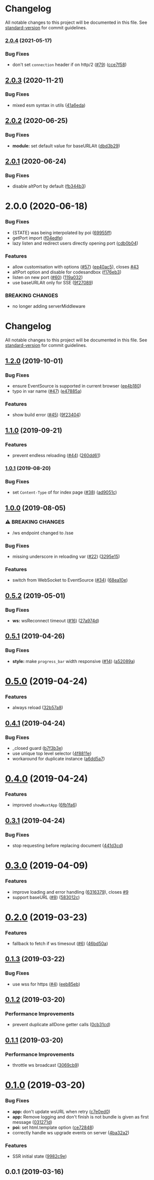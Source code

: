 # Changelog

All notable changes to this project will be documented in this file. See [standard-version](https://github.com/conventional-changelog/standard-version) for commit guidelines.

### [2.0.4](https://github.com/nuxt/loading-screen/compare/v2.0.3...v2.0.4) (2021-05-17)


### Bug Fixes

* don't set `connection` header if on http/2 ([#79](https://github.com/nuxt/loading-screen/issues/79)) ([cce7f58](https://github.com/nuxt/loading-screen/commit/cce7f5839c91f63aa949ac08c74972932f0f2a3d))

## [2.0.3](https://github.com/nuxt/loading-screen/compare/@nuxt/loading-screen@2.0.2...@nuxt/loading-screen@2.0.3) (2020-11-21)


### Bug Fixes

* mixed esm syntax in utils ([41a6eda](https://github.com/nuxt/loading-screen/commit/41a6edabec305b745d79a3d94fc46ad3a4c1ead1))





## [2.0.2](https://github.com/nuxt/loading-screen/compare/@nuxt/loading-screen@2.0.1...@nuxt/loading-screen@2.0.2) (2020-06-25)


### Bug Fixes

* **module:** set default value for baseURLAlt ([dbd3b29](https://github.com/nuxt/loading-screen/commit/dbd3b29327bf0b856f8364e4a060e4d0f26d38b3))





## [2.0.1](https://github.com/nuxt/loading-screen/compare/@nuxt/loading-screen@2.0.0...@nuxt/loading-screen@2.0.1) (2020-06-24)


### Bug Fixes

* disable altPort by default ([fb344b3](https://github.com/nuxt/loading-screen/commit/fb344b374b7722d998b7bb19ae05428c29ef7a8d))





# 2.0.0 (2020-06-18)


### Bug Fixes

* {STATE} was being interpolated by poi ([69955ff](https://github.com/nuxt/loading-screen/commit/69955ff334fcc25229ab2ad16825e54c52f69a34))
* getPort import ([f04edfe](https://github.com/nuxt/loading-screen/commit/f04edfe413f1c4e2ccb306c727a1c7d0a5a81f1a))
* lazy listen and redirect users directly opening port ([cdb0b04](https://github.com/nuxt/loading-screen/commit/cdb0b042ed069f95aaddcac5af07fe9ea48b5e18))


### Features

* allow customisation with options ([#57](https://github.com/nuxt/loading-screen/issues/57)) ([ee40ac5](https://github.com/nuxt/loading-screen/commit/ee40ac52e5f69c3fbfb5515fcf92975bd6b3a30e)), closes [#43](https://github.com/nuxt/loading-screen/issues/43)
* altPort option and disable for codesandbox ([f176eb3](https://github.com/nuxt/loading-screen/commit/f176eb3abe9cb05711cf75951c9293dce633ae2c))
* listen on new port ([#60](https://github.com/nuxt/loading-screen/issues/60)) ([119a032](https://github.com/nuxt/loading-screen/commit/119a032cc3d3ac17e540aabd093a61d46b9dae81))
* use baseURLAlt only for SSE ([9f27089](https://github.com/nuxt/loading-screen/commit/9f27089933b2cee45d246987393faefe78be71fb))


### BREAKING CHANGES

* no longer adding serverMiddleware





# Changelog

All notable changes to this project will be documented in this file. See [standard-version](https://github.com/conventional-changelog/standard-version) for commit guidelines.

## [1.2.0](https://github.com/nuxt/loading-screen/compare/v1.1.0...v1.2.0) (2019-10-01)


### Bug Fixes

* ensure EventSource is supported in current browser ([ee4b180](https://github.com/nuxt/loading-screen/commit/ee4b180))
* typo in var name ([#47](https://github.com/nuxt/loading-screen/issues/47)) ([e47885a](https://github.com/nuxt/loading-screen/commit/e47885a))


### Features

* show build error ([#45](https://github.com/nuxt/loading-screen/issues/45)) ([9f23404](https://github.com/nuxt/loading-screen/commit/9f23404))

## [1.1.0](https://github.com/nuxt/loading-screen/compare/v1.0.1...v1.1.0) (2019-09-21)


### Features

* prevent endless reloading ([#44](https://github.com/nuxt/loading-screen/issues/44)) ([260dd61](https://github.com/nuxt/loading-screen/commit/260dd61))

### [1.0.1](https://github.com/nuxt/loading-screen/compare/v1.0.0...v1.0.1) (2019-08-20)


### Bug Fixes

* set `Content-Type` of for index page ([#38](https://github.com/nuxt/loading-screen/issues/38)) ([ad9051c](https://github.com/nuxt/loading-screen/commit/ad9051c))

## [1.0.0](https://github.com/nuxt/loading-screen/compare/v0.5.2...v1.0.0) (2019-08-05)


### ⚠ BREAKING CHANGES

* /ws endpoint changed to /sse

### Bug Fixes

* missing underscore in reloading var ([#22](https://github.com/nuxt/loading-screen/issues/22)) ([3295e15](https://github.com/nuxt/loading-screen/commit/3295e15))


### Features

* switch from WebSocket to EventSource ([#34](https://github.com/nuxt/loading-screen/issues/34)) ([68ea10e](https://github.com/nuxt/loading-screen/commit/68ea10e))

## [0.5.2](https://github.com/nuxt/loading-screen/compare/v0.5.1...v0.5.2) (2019-05-01)


### Bug Fixes

* **ws:** wsReconnect timeout ([#16](https://github.com/nuxt/loading-screen/issues/16)) ([27a974d](https://github.com/nuxt/loading-screen/commit/27a974d))



## [0.5.1](https://github.com/nuxt/loading-screen/compare/v0.5.0...v0.5.1) (2019-04-26)


### Bug Fixes

* **style:** make `progress_bar` width responsive ([#14](https://github.com/nuxt/loading-screen/issues/14)) ([a52089a](https://github.com/nuxt/loading-screen/commit/a52089a))



# [0.5.0](https://github.com/nuxt/loading-screen/compare/v0.4.1...v0.5.0) (2019-04-24)


### Features

* always reload ([32b57a8](https://github.com/nuxt/loading-screen/commit/32b57a8))



## [0.4.1](https://github.com/nuxt/loading-screen/compare/v0.4.0...v0.4.1) (2019-04-24)


### Bug Fixes

* _closed guard ([b7f3b3e](https://github.com/nuxt/loading-screen/commit/b7f3b3e))
* use unique top level selector ([4f8811e](https://github.com/nuxt/loading-screen/commit/4f8811e))
* workaround for duplicate instance ([a6dd5a7](https://github.com/nuxt/loading-screen/commit/a6dd5a7))



# [0.4.0](https://github.com/nuxt/loading-screen/compare/v0.3.1...v0.4.0) (2019-04-24)


### Features

* improved `showNuxtApp` ([6fb1fa6](https://github.com/nuxt/loading-screen/commit/6fb1fa6))



## [0.3.1](https://github.com/nuxt/loading-screen/compare/v0.3.0...v0.3.1) (2019-04-24)


### Bug Fixes

* stop requesting before replacing document ([441d3cd](https://github.com/nuxt/loading-screen/commit/441d3cd))



# [0.3.0](https://github.com/nuxt/loading-screen/compare/v0.2.0...v0.3.0) (2019-04-09)


### Features

* improve loading and error handling ([6316379](https://github.com/nuxt/loading-screen/commit/6316379)), closes [#9](https://github.com/nuxt/loading-screen/issues/9)
* support baseURL ([#8](https://github.com/nuxt/loading-screen/issues/8)) ([583012c](https://github.com/nuxt/loading-screen/commit/583012c))



# [0.2.0](https://github.com/nuxt/loading-screen/compare/v0.1.3...v0.2.0) (2019-03-23)


### Features

* fallback to fetch if ws timesout ([#6](https://github.com/nuxt/loading-screen/issues/6)) ([46bd50a](https://github.com/nuxt/loading-screen/commit/46bd50a))



## [0.1.3](https://github.com/nuxt/loading-screen/compare/v0.1.2...v0.1.3) (2019-03-22)


### Bug Fixes

* use wss for https ([#4](https://github.com/nuxt/loading-screen/issues/4)) ([eeb85eb](https://github.com/nuxt/loading-screen/commit/eeb85eb))



## [0.1.2](https://github.com/nuxt/loading-screen/compare/v0.1.1...v0.1.2) (2019-03-20)


### Performance Improvements

* prevent duplicate allDone getter calls ([0cb31cd](https://github.com/nuxt/loading-screen/commit/0cb31cd))



## [0.1.1](https://github.com/nuxt/loading-screen/compare/v0.1.0...v0.1.1) (2019-03-20)


### Performance Improvements

* throttle ws broadcast ([3069cb9](https://github.com/nuxt/loading-screen/commit/3069cb9))



# [0.1.0](https://github.com/nuxt/loading-screen/compare/v0.0.2...v0.1.0) (2019-03-20)


### Bug Fixes

* **app:** don't update wsURL when retry ([c7e0ed0](https://github.com/nuxt/loading-screen/commit/c7e0ed0))
* **app:** Remove logging and don't finish is not bundle is given as first message ([031271d](https://github.com/nuxt/loading-screen/commit/031271d))
* **poi:** set html.template option ([ce72848](https://github.com/nuxt/loading-screen/commit/ce72848))
* correctly handle ws upgrade events on server ([4ba32a2](https://github.com/nuxt/loading-screen/commit/4ba32a2))


### Features

* SSR initial state ([9982c9e](https://github.com/nuxt/loading-screen/commit/9982c9e))



## 0.0.1 (2019-03-16)
